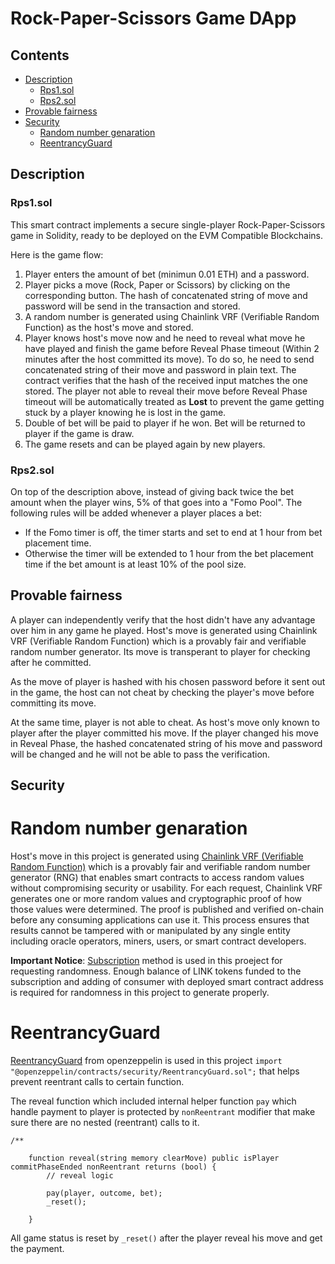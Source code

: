 # Rock-Paper-Scissors Game DApp

## Contents

* [Description](#description)
    * [Rps1.sol](*Rps1.sol)
    * [Rps2.sol](*Rps2.sol)
* [Provable fairness](#Provable-fairness)
* [Security](#Security)
    * [Random number genaration](#Random-number-genaration)
    * [ReentrancyGuard](ReentrancyGuard)

## Description

### Rps1.sol

This smart contract implements a secure single-player Rock-Paper-Scissors game in Solidity, ready to be deployed on the EVM Compatible Blockchains.

Here is the game flow:
1. Player enters the amount of bet (minimun 0.01 ETH) and a password.
2. Player picks a move (Rock, Paper or Scissors) by clicking on the corresponding button. The hash of concatenated string of move and password will be send in the transaction and stored.
3. A random number is generated using Chainlink VRF (Verifiable Random Function) as the host's move and stored.
4. Player knows host's move now and he need to reveal what move he have played and finish the game before Reveal Phase timeout (Within 2 minutes after the host committed its move). To do so, he need to send concatenated string of their move and password in plain text. The contract verifies that the hash of the received input matches the one stored. The player not able to reveal their move before Reveal Phase timeout will be automatically treated as **Lost** to prevent the game getting stuck by a player knowing he is lost in the game.
5. Double of bet will be paid to player if he won. Bet will be returned to player if the game is draw. 
6. The game resets and can be played again by new players.

### Rps2.sol

On top of the description above, instead of giving back twice the bet amount when the player wins, 5% of that goes into a "Fomo Pool". The following rules will be added whenever a player places a bet:

- If the Fomo timer is off, the timer starts and set to end at 1 hour from bet placement time.
- Otherwise the timer will be extended to 1 hour from the bet placement time if the bet amount is at least 10% of the pool size.

## Provable fairness

A player can independently verify that the host didn't have any advantage over him in any game he played. Host's move is generated using Chainlink VRF (Verifiable Random Function) which is a provably fair and verifiable random number generator. Its move is transperant to player for checking after he committed.

As the move of player is hashed with his chosen password before it sent out in the game,
the host can not cheat by checking the player's move before committing its move.

At the same time, player is not able to cheat. As host's move only known to player after the player committed his move. If the player changed his move in Reveal Phase, the hashed concatenated string of his move and password will be changed and he will not be able to pass the verification.

## Security

# Random number genaration

Host's move in this project is generated using [Chainlink VRF (Verifiable Random Function)](https://docs.chain.link/vrf/v2/introduction) which is a provably fair and verifiable random number generator (RNG) that enables smart contracts to access random values without compromising security or usability. For each request, Chainlink VRF generates one or more random values and cryptographic proof of how those values were determined. The proof is published and verified on-chain before any consuming applications can use it. This process ensures that results cannot be tampered with or manipulated by any single entity including oracle operators, miners, users, or smart contract developers.

**Important Notice**: [Subscription](https://docs.chain.link/vrf/v2/subscription) method is used in this proeject for requesting randomness. Enough balance of LINK tokens funded to the subscription and adding of consumer with deployed smart contract address is required for randomness in this project to generate properly.

# ReentrancyGuard

[ReentrancyGuard](https://docs.openzeppelin.com/contracts/4.x/api/security#ReentrancyGuard) from openzeppelin is used in this project
`import "@openzeppelin/contracts/security/ReentrancyGuard.sol";`
that helps prevent reentrant calls to certain function.

The reveal function which included internal helper function `pay` which handle payment to player is protected by `nonReentrant` modifier that make sure there are no nested (reentrant) calls to it.

```solidity
/**

    function reveal(string memory clearMove) public isPlayer commitPhaseEnded nonReentrant returns (bool) {
        // reveal logic
        
        pay(player, outcome, bet);
        _reset();

    }
```

All game status is reset by `_reset()` after the player reveal his move and get the payment.

